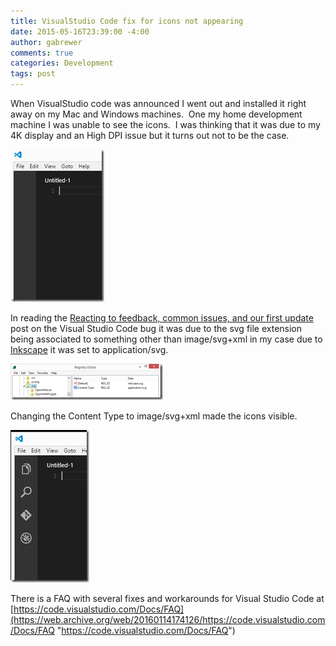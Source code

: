 ```yaml
---
title: VisualStudio Code fix for icons not appearing
date: 2015-05-16T23:39:00 -4:00
author: gabrewer
comments: true
categories: Development
tags: post
---
```


When VisualStudio code was announced I went out and installed it right away on my Mac and Windows machines.  One my home development machine I was unable to see the icons.  I was thinking that it was due to my 4K display and an High DPI issue but it turns out not to be the case.

[![image](/images/image_thumb.png "image")](/images/image.png)

In reading the [Reacting to feedback, common issues, and our first update](https://web.archive.org/web/20160114174126/http://blogs.msdn.com/b/vscode/archive/2015/05/13/reacting-to-feedback-common-issues-and-our-first-update.aspx) post on the Visual Studio Code bug it was due to the svg file extension being associated to something other than image/svg+xml in my case due to [Inkscape](https://web.archive.org/web/20160114174126/https://inkscape.org/en/) it was set to application/svg.

[![image](/images/svg_thumb.png "image")](/images/svg_thumb.png)

Changing the Content Type to image/svg+xml made the icons visible.

[![image](/images/image_thumb1.png "image")](/images/image_thumb1)

There is a FAQ with several fixes and workarounds for Visual Studio Code at [https://code.visualstudio.com/Docs/FAQ](https://web.archive.org/web/20160114174126/https://code.visualstudio.com/Docs/FAQ "https://code.visualstudio.com/Docs/FAQ")
